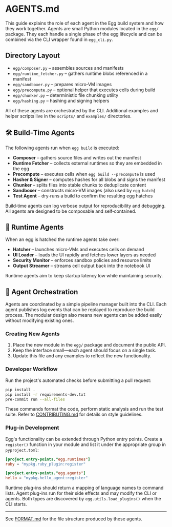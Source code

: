 # AGENTS.md

This guide explains the role of each agent in the Egg build system and how they
work together.  Agents are small Python modules located in the `egg/` package.
They each handle a single phase of the egg lifecycle and can be combined via the
CLI wrapper found in `egg_cli.py`.

## Directory Layout

- `egg/composer.py` – assembles sources and manifests
- `egg/runtime_fetcher.py` – gathers runtime blobs referenced in a manifest
- `egg/sandboxer.py` – prepares micro‑VM images
- `egg/precompute.py` – optional helper that executes cells during build
- `egg/chunker.py` – deterministic file chunking utility
- `egg/hashing.py` – hashing and signing helpers

All of these agents are orchestrated by the CLI. Additional examples and helper
scripts live in the `scripts/` and `examples/` directories.

## 🛠 Build‑Time Agents

The following agents run when `egg build` is executed:

- **Composer** – gathers source files and writes out the manifest
- **Runtime Fetcher** – collects external runtimes so they are embedded in the egg
- **Precompute** – executes cells when `egg build --precompute` is used
- **Hasher & Signer** – computes hashes for all blobs and signs the manifest
- **Chunker** – splits files into stable chunks to deduplicate content
- **Sandboxer** – constructs micro‑VM images (also used by `egg hatch`)
- **Test Agent** – dry‑runs a build to confirm the resulting egg hatches

Build‑time agents can log verbose output for reproducibility and debugging. All
agents are designed to be composable and self‑contained.

## 🐣 Runtime Agents

When an egg is hatched the runtime agents take over:

- **Hatcher** – launches micro‑VMs and executes cells on demand
- **UI Loader** – loads the UI rapidly and fetches lower layers as needed
- **Security Monitor** – enforces sandbox policies and resource limits
- **Output Streamer** – streams cell output back into the notebook UI

Runtime agents aim to keep startup latency low while maintaining security.

## 🚦 Agent Orchestration

Agents are coordinated by a simple pipeline manager built into the CLI. Each
agent publishes log events that can be replayed to reproduce the build process.
The modular design also means new agents can be added easily without modifying
existing ones.

### Creating New Agents

1. Place the new module in the `egg/` package and document the public API.
2. Keep the interface small—each agent should focus on a single task.
3. Update this file and any examples to reflect the new functionality.

### Developer Workflow

Run the project's automated checks before submitting a pull request:

```bash
pip install .
pip install -r requirements-dev.txt
pre-commit run --all-files
```

These commands format the code, perform static analysis and run the test suite.
Refer to [CONTRIBUTING.md](CONTRIBUTING.md) for details on style guidelines.

### Plug-in Development

Egg's functionality can be extended through Python entry points. Create a
`register()` function in your module and list it under the appropriate group in
`pyproject.toml`:

```toml
[project.entry-points."egg.runtimes"]
ruby = "mypkg.ruby_plugin:register"

[project.entry-points."egg.agents"]
hello = "mypkg.hello_agent:register"
```

Runtime plug-ins should return a mapping of language names to command lists.
Agent plug-ins run for their side effects and may modify the CLI or agents.
Both types are discovered by `egg.utils.load_plugins()` when the CLI starts.

---

See [FORMAT.md](FORMAT.md) for the file structure produced by these agents.
